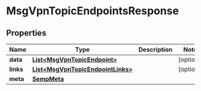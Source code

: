 

# MsgVpnTopicEndpointsResponse


## Properties

| Name | Type | Description | Notes |
|------------ | ------------- | ------------- | -------------|
|**data** | [**List&lt;MsgVpnTopicEndpoint&gt;**](MsgVpnTopicEndpoint.md) |  |  [optional] |
|**links** | [**List&lt;MsgVpnTopicEndpointLinks&gt;**](MsgVpnTopicEndpointLinks.md) |  |  [optional] |
|**meta** | [**SempMeta**](SempMeta.md) |  |  |



